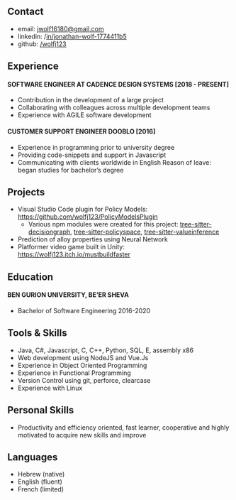 ## Contact
* email: jwolf16180@gmail.com
* linkedin: /[in/jonathan-wolf-1774411b5](https://www.linkedin.com/)
* github: [/wolfj123](https://github.com/wolfj123/)


## Experience
#### SOFTWARE ENGINEER AT CADENCE DESIGN SYSTEMS [2018 - PRESENT]
* Contribution in the development of a large project
* Collaborating with colleagues across multiple development teams
* Experience with AGILE software development


#### CUSTOMER SUPPORT ENGINEER DOOBLO [2016]
* Experience in programming prior to university degree
* Providing code-snippets and support in Javascript
* Communicating with clients worldwide in English
Reason of leave: began studies for bachelor’s degree


## Projects
* Visual Studio Code plugin for Policy Models:
https://github.com/wolfj123/PolicyModelsPlugin
  * Various npm modules were created for this project:
[tree-sitter-decisiongraph](https://www.npmjs.com/package/tree-sitter-decisiongraph), [tree-sitter-policyspace](https://www.npmjs.com/package/tree-sitter-policyspace), [tree-sitter-valueinference](https://www.npmjs.com/package/tree-sitter-valueinference)
* Prediction of alloy properties using Neural Network 
* Platformer video game built in Unity:
https://wolfj123.itch.io/mustbuildfaster


## Education
#### BEN GURION UNIVERSITY, BE’ER SHEVA
* Bachelor of Software Engineering
2016-2020


## Tools & Skills
* Java, C#, Javascript, C, C++, Python, SQL, E, assembly x86
* Web development using NodeJS and Vue.Js
* Experience in Object Oriented Programming
* Experience in Functional Programming
* Version Control using git, perforce, clearcase
* Experience with Linux


## Personal Skills
* Productivity and efficiency oriented, fast learner, cooperative and highly motivated to acquire new skills and improve


## Languages
* Hebrew (native)
* English (fluent)
* French (limited)

